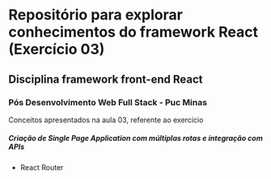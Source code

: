# Repositório para explorar conhecimentos do framework React (Exercício 03)
## Disciplina framework front-end React
### Pós Desenvolvimento Web Full Stack - Puc Minas

Conceitos apresentados na aula 03, referente ao exercício

##### Criação de Single Page Application com múltiplas rotas e integração com APIs

* React Router